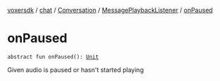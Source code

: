 [voxersdk](../../../index.md) / [chat](../../index.md) / [Conversation](../index.md) / [MessagePlaybackListener](index.md) / [onPaused](./on-paused.md)

# onPaused

`abstract fun onPaused(): `[`Unit`](https://kotlinlang.org/api/latest/jvm/stdlib/kotlin/-unit/index.html)

Given audio is paused or hasn't started playing

